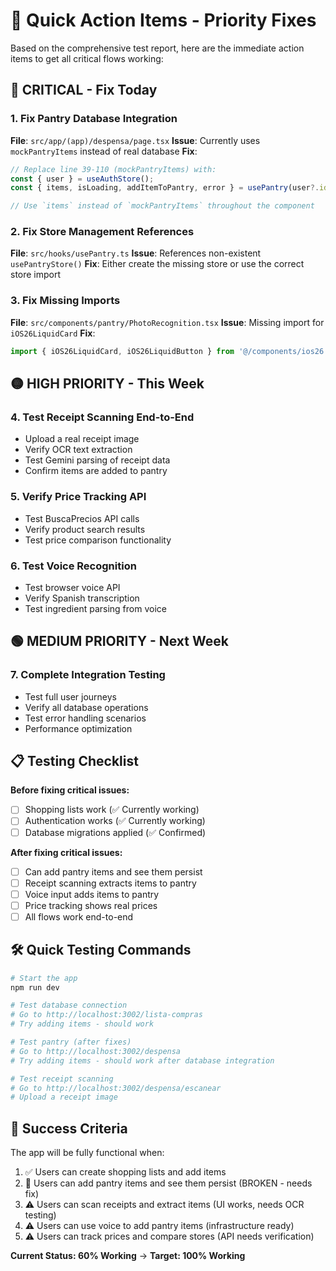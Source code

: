 # 🚀 Quick Action Items - Priority Fixes

Based on the comprehensive test report, here are the immediate action items to get all critical flows working:

## 🔴 **CRITICAL - Fix Today**

### 1. Fix Pantry Database Integration
**File**: `src/app/(app)/despensa/page.tsx`
**Issue**: Currently uses `mockPantryItems` instead of real database
**Fix**:
```typescript
// Replace line 39-110 (mockPantryItems) with:
const { user } = useAuthStore();
const { items, isLoading, addItemToPantry, error } = usePantry(user?.id);

// Use `items` instead of `mockPantryItems` throughout the component
```

### 2. Fix Store Management References  
**File**: `src/hooks/usePantry.ts`
**Issue**: References non-existent `usePantryStore()`
**Fix**: Either create the missing store or use the correct store import

### 3. Fix Missing Imports
**File**: `src/components/pantry/PhotoRecognition.tsx`
**Issue**: Missing import for `iOS26LiquidCard`
**Fix**:
```typescript
import { iOS26LiquidCard, iOS26LiquidButton } from '@/components/ios26';
```

## 🟡 **HIGH PRIORITY - This Week**

### 4. Test Receipt Scanning End-to-End
- Upload a real receipt image
- Verify OCR text extraction
- Test Gemini parsing of receipt data
- Confirm items are added to pantry

### 5. Verify Price Tracking API
- Test BuscaPrecios API calls
- Verify product search results
- Test price comparison functionality

### 6. Test Voice Recognition
- Test browser voice API
- Verify Spanish transcription
- Test ingredient parsing from voice

## 🟢 **MEDIUM PRIORITY - Next Week**

### 7. Complete Integration Testing
- Test full user journeys
- Verify all database operations
- Test error handling scenarios
- Performance optimization

## 📋 **Testing Checklist**

**Before fixing critical issues:**
- [ ] Shopping lists work (✅ Currently working)
- [ ] Authentication works (✅ Currently working)  
- [ ] Database migrations applied (✅ Confirmed)

**After fixing critical issues:**
- [ ] Can add pantry items and see them persist
- [ ] Receipt scanning extracts items to pantry
- [ ] Voice input adds items to pantry
- [ ] Price tracking shows real prices
- [ ] All flows work end-to-end

## 🛠️ **Quick Testing Commands**

```bash
# Start the app
npm run dev

# Test database connection
# Go to http://localhost:3002/lista-compras
# Try adding items - should work

# Test pantry (after fixes)
# Go to http://localhost:3002/despensa  
# Try adding items - should work after database integration

# Test receipt scanning
# Go to http://localhost:3002/despensa/escanear
# Upload a receipt image
```

## 🎯 **Success Criteria**

The app will be fully functional when:
1. ✅ Users can create shopping lists and add items
2. 🔴 Users can add pantry items and see them persist (BROKEN - needs fix)
3. ⚠️ Users can scan receipts and extract items (UI works, needs OCR testing)
4. ⚠️ Users can use voice to add pantry items (infrastructure ready)
5. ⚠️ Users can track prices and compare stores (API needs verification)

**Current Status: 60% Working** → **Target: 100% Working**